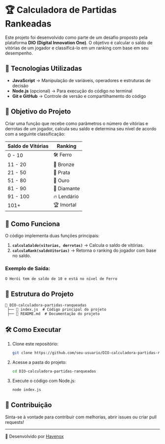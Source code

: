 # 🏆 Calculadora de Partidas Rankeadas

Este projeto foi desenvolvido como parte de um desafio proposto pela plataforma **DIO (Digital Innovation One)**. O objetivo é calcular o saldo de vitórias de um jogador e classificá-lo em um ranking com base em seu desempenho.

## 🚀 Tecnologias Utilizadas

- **JavaScript** → Manipulação de variáveis, operadores e estruturas de decisão
- **Node.js** (opcional) → Para execução do código no terminal
- **Git e GitHub** → Controle de versão e compartilhamento do código

## 🎯 Objetivo do Projeto

Criar uma função que recebe como parâmetros o número de vitórias e derrotas de um jogador, calcula seu saldo e determina seu nível de acordo com a seguinte classificação:

| Saldo de Vitórias | Ranking |
|------------------|---------|
| 0 - 10  | 🛠️ Ferro |
| 11 - 20  | 🥉 Bronze |
| 21 - 50  | 🥈 Prata |
| 51 - 80  | 🏅 Ouro |
| 81 - 90  | 💎 Diamante |
| 91 - 100 | 🔥 Lendário |
| 101+ | 🏆 Imortal |

## 📝 Como Funciona

O código implementa duas funções principais:

1. **`calculaSaldo(vitorias, derrotas)`** → Calcula o saldo de vitórias.
2. **`calculaRank(saldoVitorias)`** → Retorna o ranking do jogador com base no saldo.

### Exemplo de Saída:

```bash
O Herói tem de saldo de 10 e está no nível de Ferro
```

## 📂 Estrutura do Projeto

```
📂 DIO-calculadora-partidas-ranqueadas
 ├── 📄 index.js  # Código principal do projeto
 ├── 📄 README.md  # Documentação do projeto
```

## 🛠️ Como Executar

1. Clone este repositório:
   ```bash
   git clone https://github.com/seu-usuario/DIO-calculadora-partidas-ranqueadas.git
   ```

2. Acesse a pasta do projeto:
   ```bash
   cd DIO-calculadora-partidas-ranqueadas
   ```

3. Execute o código com Node.js:
   ```bash
   node index.js
   ```

## 🤝 Contribuição

Sinta-se à vontade para contribuir com melhorias, abrir issues ou criar pull requests!

---
🚀 Desenvolvido por [Havenox](https://github.com/havenox)
